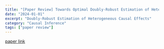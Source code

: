 ```yaml
---
title: "[Paper Review] Towards Optimal Doubly-Robust Estimation of Heterogeneous Causal Effects"
date: "2024-01-01"
excerpt: "Doubly-Robust Estimation of Heterogeneous Causal Effects"
category: "Causal Inference"
tags: ["paper review"]
---
```


[paper link](https://arxiv.org/pdf/2004.14497)




